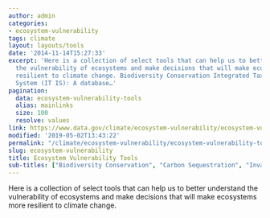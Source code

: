 ```yaml
---
author: admin
categories:
- ecosystem-vulnerability
tags: climate
layout: layouts/tools
date: '2014-11-14T15:27:33'
excerpt: 'Here is a collection of select tools that can help us to better understand
  the vulnerability of ecosystems and make decisions that will make ecosystems more
  resilient to climate change. Biodiversity Conservation Integrated Taxonomic Informatin
  System (IT IS): A database…'
pagination:
  data: ecosystem-vulnerability-tools
  alias: mainlinks
  size: 100
  resolve: values
link: https://www.data.gov/climate/ecosystem-vulnerability/ecosystem-vulnerability-tools
modified: '2019-05-02T13:43:22'
permalink: "/climate/ecosystem-vulnerability/ecosystem-vulnerability-tools/"
slug: ecosystem-vulnerability
title: Ecosystem Vulnerability Tools
sub-titles: ["Biodiversity Conservation", "Carbon Sequestration", "Invasive Species", "Land Cover and Ecosystem Services", "Oceans and Coasts", "Water Resources and Drought", "Wildfires"]
---
```


Here is a collection of select tools that can help us to better understand the vulnerability of ecosystems and make decisions that will make ecosystems more resilient to climate change.

